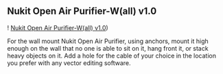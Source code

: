 **Nukit Open Air Purifier-W(all) v1.0**
---
! [Nukit Open Air Purifier-W(all) v1.0](https://raw.githubusercontent.com/opennukit/Nukit-Open-Air-Purifier/main/Nukit%20Open%20Air%20Purifier-W(all)%20v1.0/Nukit%20Open%20Air%20Purifier-W%20v1.0.jpg))

For the wall mount Nukit Open Air Purifier, using anchors, mount it high enough on the wall that no one is able to sit on it, hang front it, or stack heavy objects on it. Add a hole for the cable of your choice in the location you prefer with any vector editing software.
